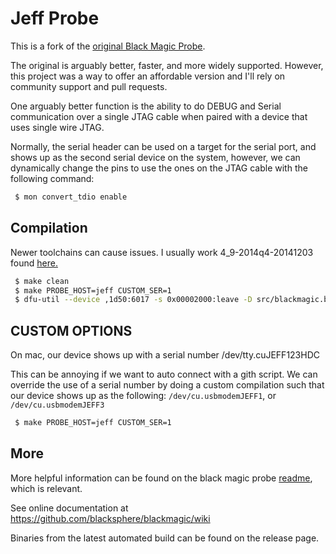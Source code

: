 Jeff Probe
==========

This is a fork of the [original Black Magic Probe](https://github.com/blacksphere/blackmagic).

The original is arguably better, faster, and more widely supported. However, this 
project was a way to offer an affordable version and I'll rely on community
support and pull requests.

One arguably better function is the ability to do DEBUG and Serial communication
over a single JTAG cable when paired with a device that uses single wire JTAG.

Normally, the serial header can be used on a target for the serial port, and
shows up as the second serial device on the system, however, we can dynamically
change the pins to use the ones on the JTAG cable with the following command:

``` bash
 $ mon convert_tdio enable
```

Compilation
---

Newer toolchains can cause issues. I usually work 4_9-2014q4-20141203 found [here.](https://launchpad.net/gcc-arm-embedded/4.9/4.9-2014-q4-major/+download/gcc-arm-none-eabi-4_9-2014q4-20141203-mac.tar.bz2)


```bash
 $ make clean
 $ make PROBE_HOST=jeff CUSTOM_SER=1
 $ dfu-util --device ,1d50:6017 -s 0x00002000:leave -D src/blackmagic.bin 
```

CUSTOM OPTIONS
---

On mac, our device shows up with a serial number /dev/tty.cuJEFF123HDC 

This can be annoying if we want to auto connect with a gith script. We can override
the use of a serial number by doing a custom compilation such that our device
shows up as the following: `/dev/cu.usbmodemJEFF1`, or `/dev/cu.usbmodemJEFF3`

```bash
 $ make PROBE_HOST=jeff CUSTOM_SER=1
```

More
---

More helpful information can be found on the black magic probe [readme](https://github.com/blacksphere/blackmagic/blob/master/README.md#black-magic-probe), which is relevant.

See online documentation at https://github.com/blacksphere/blackmagic/wiki

Binaries from the latest automated build can be found on the release page.
